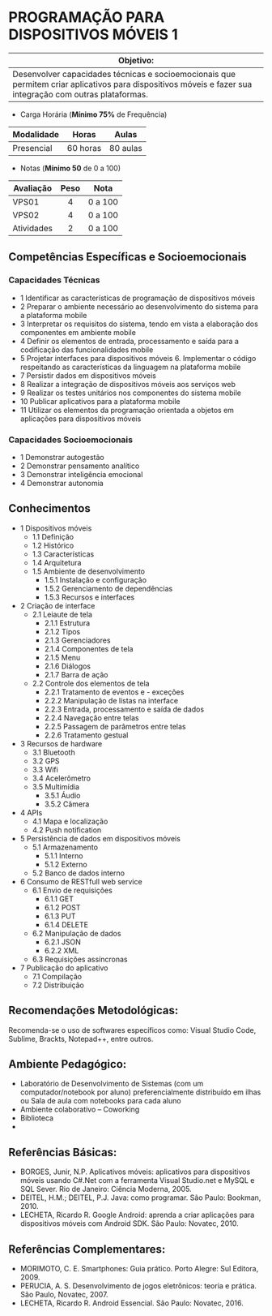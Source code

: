 #  PROGRAMAÇÃO PARA DISPOSITIVOS MÓVEIS 1

|Objetivo:|
|-|
|Desenvolver capacidades técnicas e socioemocionais que permitem criar aplicativos para dispositivos móveis e fazer sua integração com outras plataformas.|

- Carga Horária (**Mínimo 75%** de Frequência)

|Modalidade|Horas|Aulas|
|-|-|-|
|Presencial|60 horas|80 aulas|

- Notas (**Mínimo 50** de 0 a 100)

|Avaliação|Peso|Nota|
|-|:-:|:-:|
|VPS01|4|0 a 100|
|VPS02|4|0 a 100|
|Atividades|2|0 a 100|

## Competências Específicas e Socioemocionais

### Capacidades Técnicas
- 1 Identificar as características de programação de dispositivos móveis 
- 2 Preparar o ambiente necessário ao desenvolvimento do sistema para a plataforma mobile 
- 3 Interpretar os requisitos do sistema, tendo em vista a elaboração dos componentes em ambiente mobile 
- 4 Definir os elementos de entrada, processamento e saída para a codificação das funcionalidades mobile 
- 5 Projetar interfaces para dispositivos móveis 6. Implementar o código respeitando as características da linguagem na plataforma mobile 
- 7 Persistir dados em dispositivos móveis
- 8 Realizar a integração de dispositivos móveis aos serviços web 
- 9 Realizar os testes unitários nos componentes do sistema mobile 
- 10 Publicar aplicativos para a plataforma mobile 
- 11 Utilizar os elementos da programação orientada a objetos em aplicações para dispositivos móveis 

### Capacidades Socioemocionais
- 1 Demonstrar autogestão
- 2 Demonstrar pensamento analítico
- 3 Demonstrar inteligência emocional
- 4 Demonstrar autonomia

## Conhecimentos
- 1 Dispositivos móveis 
  - 1.1 Definição 
  - 1.2 Histórico 
  - 1.3 Características 
  - 1.4 Arquitetura  
  - 1.5 Ambiente de desenvolvimento 
    - 1.5.1 Instalação e configuração 
    - 1.5.2 Gerenciamento de dependências 
    - 1.5.3 Recursos e interfaces 
- 2 Criação de interface 
  - 2.1 Leiaute de tela 
    - 2.1.1 Estrutura 
    - 2.1.2 Tipos 
    - 2.1.3 Gerenciadores 
    - 2.1.4 Componentes de tela 
    - 2.1.5 Menu 
    - 2.1.6 Diálogos  
    - 2.1.7 Barra de ação 
  - 2.2 Controle dos elementos de tela 
    - 2.2.1 Tratamento de eventos e - exceções 
    - 2.2.2 Manipulação de listas na interface 
    - 2.2.3 Entrada, processamento e saída de dados 
    - 2.2.4 Navegação entre telas 
    - 2.2.5 Passagem de parâmetros entre telas 
    - 2.2.6 Tratamento gestual
- 3 Recursos de hardware 
  - 3.1 Bluetooth 
  - 3.2 GPS 
  - 3.3 Wifi 
  - 3.4 Acelerômetro 
  - 3.5 Multimídia 
    - 3.5.1 Áudio 
    - 3.5.2 Câmera 
- 4 APIs 
  - 4.1 Mapa e localização 
  - 4.2 Push notification
- 5 Persistência de dados em dispositivos móveis 
  - 5.1 Armazenamento 
    - 5.1.1 Interno 
    - 5.1.2 Externo 
  - 5.2 Banco de dados interno
- 6 Consumo de RESTfull web service 
  - 6.1 Envio de requisições
    - 6.1.1 GET 
    - 6.1.2 POST 
    - 6.1.3 PUT 
    - 6.1.4 DELETE 
  - 6.2 Manipulação de dados 
    - 6.2.1 JSON
    - 6.2.2 XML
  - 6.3 Requisições assíncronas
- 7 Publicação do aplicativo
  - 7.1 Compilação 
  - 7.2 Distribuição

## Recomendações Metodológicas:
Recomenda-se o uso de softwares específicos como: Visual Studio Code, Sublime, Brackts, Notepad++, entre outros.

## Ambiente Pedagógico:
- Laboratório de Desenvolvimento de Sistemas (com um computador/notebook por aluno) preferencialmente distribuído em ilhas ou Sala de aula com notebooks para cada aluno
- Ambiente colaborativo – Coworking
- Biblioteca
- 
## Referências Básicas:
- BORGES, Junir, N.P. Aplicativos móveis: aplicativos para dispositivos móveis usando C#.Net com a ferramenta Visual Studio.net e MySQL e SQL Sever. Rio de Janeiro: Ciência Moderna, 2005. 
- DEITEL, H.M.; DEITEL, P.J. Java: como programar. São Paulo: Bookman, 2010.
- LECHETA, Ricardo R. Google Android: aprenda a criar aplicações para dispositivos móveis com Android SDK. São Paulo: Novatec, 2010. 

## Referências Complementares:
- MORIMOTO, C. E. Smartphones: Guia prático. Porto Alegre: Sul Editora, 2009. 
- PERUCIA, A. S. Desenvolvimento de jogos eletrônicos: teoria e prática. São Paulo, Novatec, 2007. 
- LECHETA, Ricardo R. Android Essencial. São Paulo: Novatec, 2016.
